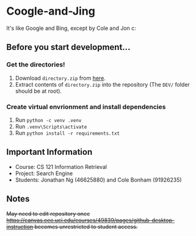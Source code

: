 # Coogle-and-Jing
It's like Google and Bing, except by Cole and Jon c:

## Before you start development...

### Get the directories!

1. Download `directory.zip` from [here](https://www.ics.uci.edu/~algol/teaching/informatics141cs121w2020/a3files/developer.zip).
2. Extract contents of `directory.zip` into the repository (The `DEV/` folder should be at root).

### Create virtual envrionment and install dependencies

1. Run `python -c venv .venv`
2. Run `.venv\Scripts\activate`
3. Run `python install -r requirements.txt`

## Important Information

- Course: CS 121 Information Retrieval
- Project: Search Engine
- Students: Jonathan Ng (46625880) and Cole Bonham (91926235)

## Notes

~~May need to edit repository once https://canvas.eee.uci.edu/courses/49839/pages/github-desktop-instruction becomes unrestricted to student access.~~
